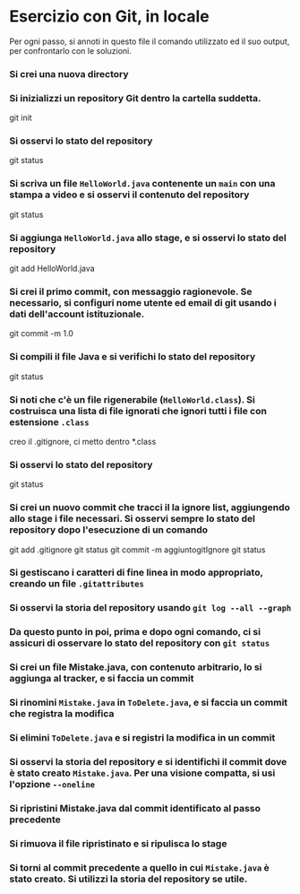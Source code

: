 # Esercizio con Git, in locale

Per ogni passo,
si annoti in questo file il comando utilizzato ed il suo output,
per confrontarlo con le soluzioni.

### Si crei una nuova directory

### Si inizializzi un repository Git dentro la cartella suddetta.
git init
### Si osservi lo stato del repository
git status
### Si scriva un file `HelloWorld.java` contenente un `main` con una stampa a video e si osservi il contenuto del repository
git status
### Si aggiunga `HelloWorld.java` allo stage, e si osservi lo stato del repository
git add HelloWorld.java
### Si crei il primo commit, con messaggio ragionevole. Se necessario, si configuri nome utente ed email di git usando i dati dell'account istituzionale.
git commit -m 1.0
### Si compili il file Java e si verifichi lo stato del repository
git status
### Si noti che c'è un file rigenerabile (`HelloWorld.class`). Si costruisca una lista di file ignorati che ignori tutti i file con estensione `.class`
creo il .gitignore, ci metto dentro *.class
### Si osservi lo stato del repository
git status
### Si crei un nuovo commit che tracci il la ignore list, aggiungendo allo stage i file necessari. Si osservi sempre lo stato del repository dopo l'esecuzione di un comando
git add .gitignore
git status
git commit -m aggiuntogitIgnore
git status
### Si gestiscano i caratteri di fine linea in modo appropriato, creando un file `.gitattributes`

### Si osservi la storia del repository usando `git log --all --graph`

### Da questo punto in poi, prima e dopo ogni comando, ci si assicuri di osservare lo stato del repository con `git status`

### Si crei un file Mistake.java, con contenuto arbitrario, lo si aggiunga al tracker, e si faccia un commit

### Si rinomini `Mistake.java` in `ToDelete.java`, e si faccia un commit che registra la modifica

### Si elimini `ToDelete.java` e si registri la modifica in un commit

### Si osservi la storia del repository e si identifichi il commit dove è stato creato `Mistake.java`. Per una visione compatta, si usi l'opzione `--oneline`

### Si ripristini Mistake.java dal commit identificato al passo precedente

### Si rimuova il file ripristinato e si ripulisca lo stage

### Si torni al commit precedente a quello in cui `Mistake.java` è stato creato. Si utilizzi la storia del repository se utile.
